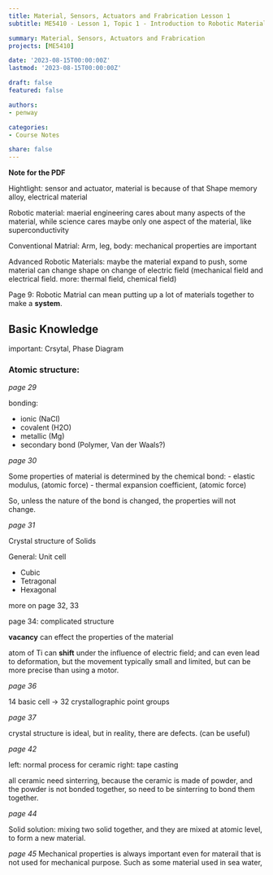 ```yaml
---
title: Material, Sensors, Actuators and Frabrication Lesson 1
subtitle: ME5410 - Lesson 1, Topic 1 - Introduction to Robotic Materials

summary: Material, Sensors, Actuators and Frabrication
projects: [ME5410]

date: '2023-08-15T00:00:00Z'
lastmod: '2023-08-15T00:00:00Z'

draft: false
featured: false

authors:
- penway

categories:
- Course Notes

share: false
---
```


**Note for the PDF**

Hightlight: sensor and actuator, material is because of that
Shape memory alloy, electrical material

Robotic material: maerial engineering cares about many aspects of the material, while science cares maybe only one aspect of the material, like superconductivity

Conventional Matrial: Arm, leg, body: mechanical properties are important

Advanced Robotic Materials:
maybe the material expand to push, 
some material can change shape on change of electric field (mechanical field and electrical field. more: thermal field, chemical field)

Page 9: Robotic Matrial can mean putting up a lot of materials together to make a **system**.

## Basic Knowledge
important: Crsytal, Phase Diagram

### Atomic structure: 

*page 29*

bonding:
- ionic (NaCl)
- covalent (H2O)
- metallic (Mg)
- secondary bond (Polymer, Van der Waals?)

*page 30*

Some properties of material is determined by the chemical bond: 
    - elastic modulus, (atomic force)
    - thermal expansion coefficient, (atomic force)

So, unless the nature of the bond is changed, the properties will not change.

*page 31*

Crystal structure of Solids

General: Unit cell
- Cubic
- Tetragonal
- Hexagonal

more on page 32, 33

page 34: complicated structure

**vacancy** can effect the properties of the material

atom of Ti can **shift** under the influence of electric field; and can even lead to deformation, but the movement typically small and limited, but can be more precise than using a motor.


*page 36*

14 basic cell -> 32 crystallographic point groups

*page 37*

crystal structure is ideal, but in reality, there are defects.
(can be useful)

*page 42*

left: normal process for ceramic
right: tape casting

all ceramic need sinterring, because the ceramic is made of powder, and the powder is not bonded together, so need to be sinterring to bond them together.

*page 44*

Solid solution: mixing two solid together, and they are mixed at atomic level, to form a new material.

*page 45*
Mechanical properties is always important even for materail that is not used for mechanical purpose. Such as some material used in sea water,